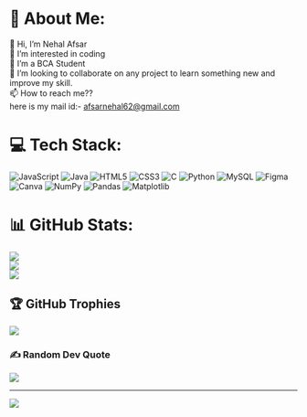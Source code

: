 # 💫 About Me:
👋 Hi, I’m Nehal Afsar<br>👀 I’m interested in coding<br>🌱 I’m a BCA Student<br>💞️ I’m looking to collaborate on any project to learn something new and improve my skill.<br>📫 How to reach me??<br>here is my mail id:- afsarnehal62@gmail.com


# 💻 Tech Stack:
![JavaScript](https://img.shields.io/badge/javascript-%23323330.svg?style=for-the-badge&logo=javascript&logoColor=%23F7DF1E) ![Java](https://img.shields.io/badge/java-%23ED8B00.svg?style=for-the-badge&logo=openjdk&logoColor=white) ![HTML5](https://img.shields.io/badge/html5-%23E34F26.svg?style=for-the-badge&logo=html5&logoColor=white) ![CSS3](https://img.shields.io/badge/css3-%231572B6.svg?style=for-the-badge&logo=css3&logoColor=white) ![C](https://img.shields.io/badge/c-%2300599C.svg?style=for-the-badge&logo=c&logoColor=white) ![Python](https://img.shields.io/badge/python-3670A0?style=for-the-badge&logo=python&logoColor=ffdd54) ![MySQL](https://img.shields.io/badge/mysql-4479A1.svg?style=for-the-badge&logo=mysql&logoColor=white) ![Figma](https://img.shields.io/badge/figma-%23F24E1E.svg?style=for-the-badge&logo=figma&logoColor=white) ![Canva](https://img.shields.io/badge/Canva-%2300C4CC.svg?style=for-the-badge&logo=Canva&logoColor=white) ![NumPy](https://img.shields.io/badge/numpy-%23013243.svg?style=for-the-badge&logo=numpy&logoColor=white) ![Pandas](https://img.shields.io/badge/pandas-%23150458.svg?style=for-the-badge&logo=pandas&logoColor=white) ![Matplotlib](https://img.shields.io/badge/Matplotlib-%23ffffff.svg?style=for-the-badge&logo=Matplotlib&logoColor=black)
# 📊 GitHub Stats:
![](https://github-readme-stats.vercel.app/api?username=NehalAfsar&theme=dark&hide_border=false&include_all_commits=false&count_private=false)<br/>
![](https://nirzak-streak-stats.vercel.app/?user=NehalAfsar&theme=dark&hide_border=false)<br/>
![](https://github-readme-stats.vercel.app/api/top-langs/?username=NehalAfsar&theme=dark&hide_border=false&include_all_commits=false&count_private=false&layout=compact)

## 🏆 GitHub Trophies
![](https://github-profile-trophy.vercel.app/?username=NehalAfsar&theme=radical&no-frame=false&no-bg=false&margin-w=4)

### ✍️ Random Dev Quote
![](https://quotes-github-readme.vercel.app/api?type=horizontal&theme=radical)

---
[![](https://visitcount.itsvg.in/api?id=NehalAfsar&icon=0&color=0)](https://visitcount.itsvg.in)

<!-- Proudly created with GPRM ( https://gprm.itsvg.in ) -->
<!---
NehalAfsar/NehalAfsar is a ✨ special ✨ repository because its `README.md` (this file) appears on your GitHub profile.
You can click the Preview link to take a look at your changes.
--->

